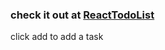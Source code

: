 ### check it out at <a href="https://zihaoyin.com/reactTodoList" target="_blank">ReactTodoList</a>

click add to add a task
